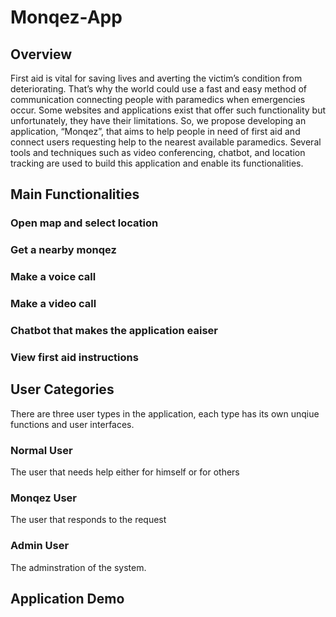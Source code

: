 # Monqez-App
## Overview
First aid is vital for saving lives and averting the victim’s condition from deteriorating. That’s why the world could use a fast and easy method of communication connecting people with paramedics when emergencies occur. Some websites and applications exist that offer such functionality but unfortunately, they have their limitations. So, we propose developing an application, “Monqez”, that aims to help people in need of first aid and connect users requesting help to the nearest available paramedics. Several tools and techniques such as video conferencing, chatbot, and location tracking are used to build this application and enable its functionalities.

## Main Functionalities
### Open map and select location
### Get a nearby monqez
### Make a voice call
### Make a video call
### Chatbot that makes the application eaiser
### View first aid instructions

## User Categories
There are three user types in the application, each type has its own unqiue functions and user interfaces.
### Normal User
The user that needs help either for himself or for others
### Monqez User
The user that responds to the request
### Admin User
The adminstration of the system.

## Application Demo
